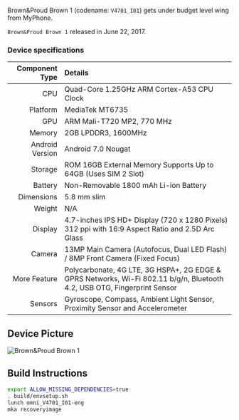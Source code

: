 

Brown&Proud Brown 1 (codename: `V4701_I01`) gets under budget level wing from MyPhone.

`Brown&Proud Brown 1` released in June 22, 2017.

### Device specifications

Component Type | Details
-------:|:-------------------------
CPU     | Quad-Core 1.25GHz ARM Cortex-A53 CPU Clock
Platform | MediaTek MT6735
GPU     | ARM Mali-T720 MP2, 770 MHz
Memory  | 2GB LPDDR3, 1600MHz
Android Version | 	Android 7.0 Nougat
Storage | ROM 16GB External Memory Supports Up to 64GB (Uses SIM 2 Slot)
Battery | Non-Removable 1800 mAh Li-ion Battery
Dimensions | 5.8 mm slim
Weight | N/A
Display | 4.7-inches IPS HD+ Display (720 x 1280 Pixels) 312 ppi with 16:9 Aspect Ratio and 2.5D Arc Glass
Camera | 13MP Main Camera (Autofocus, Dual LED Flash) / 8MP  Front Camera (Fixed Focus)
More Feature | Polycarbonate, 4G LTE, 3G HSPA+, 2G EDGE & GPRS Networks, Wi-Fi 802.11 b/g/n, Bluetooth 4.2, USB OTG, Fingerprint Sensor
Sensors | Gyroscope, Compass, Ambient Light Sensor, Proximity Sensor and Accelerometer

## Device Picture

![Brown&Proud Brown 1](https://cf.shopee.ph/file/1ed18010b3359d1620cd8e29b7a00c82)


## Build Instructions
```bash
export ALLOW_MISSING_DEPENDENCIES=true
. build/envsetup.sh
lunch omni_V4701_I01-eng
mka recoveryimage
```
